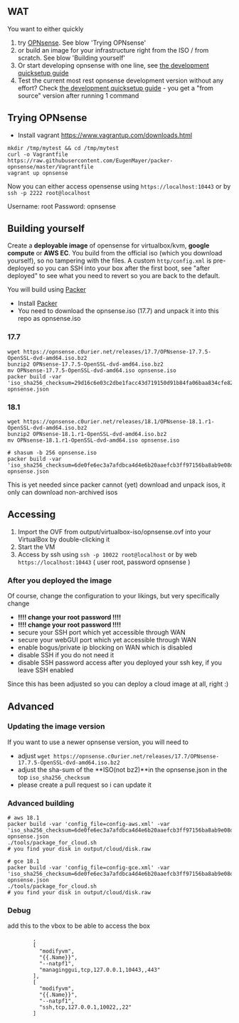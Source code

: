 ## WAT

You want to either quickly 

1. try [OPNsense](https://opnsense.org).  See blow 'Trying OPNsense'
2. or build an image for your infrastructure right from the ISO / from scratch. See blow 'Building yourself'
3. Or start developing opnsense with one line, see [the development quicksetup guide](https://github.com/EugenMayer/packer-opnsense/tree/master/development)
4. Test the current most rest opnsense development version without any effort? Check [the development quicksetup guide](https://github.com/EugenMayer/packer-opnsense/tree/master/development) - you get a "from source" version after running 1 command

## Trying OPNsense

 - Install vagrant https://www.vagrantup.com/downloads.html
 
 ```
mkdir /tmp/mytest && cd /tmp/mytest
curl -o Vagrantfile https://raw.githubusercontent.com/EugenMayer/packer-opnsense/master/Vagrantfile
vagrant up opnsense
```

Now you can either access opensense using `https://localhost:10443` or by `ssh -p 2222 root@localhost`

Username: root
Password: opnsense

## Building yourself

Create a **deployable image** of opensense for virtualbox/kvm, **google compute** or **AWS EC**.
You build from the official iso (which you download yourself), so no tampering with the files. 
A custom `http/config.xml` is pre-deployed so you can SSH into your box after the first boot,
see "after deployed" to see what you need to revert so you are back to the default.

You will build using [Packer](https://www.packer.io/docs/installation.html)


 - Install [Packer](https://www.packer.io/docs/installation.html)
 - You need to download the opnsense.iso (17.7) and unpack it into this repo as opnsense.iso
 
 
### 17.7

```
wget https://opnsense.c0urier.net/releases/17.7/OPNsense-17.7.5-OpenSSL-dvd-amd64.iso.bz2
bunzip2 OPNsense-17.7.5-OpenSSL-dvd-amd64.iso.bz2
mv OPNsense-17.7.5-OpenSSL-dvd-amd64.iso opnsense.iso
packer build -var 'iso_sha256_checksum=29d16c6e03c2dbe1facc43d719150d91b84fa06baa834cfe8299212b52933c06' opnsense.json
```

### 18.1

```
wget https://opnsense.c0urier.net/releases/18.1/OPNsense-18.1.r1-OpenSSL-dvd-amd64.iso.bz2
bunzip2 OPNsense-18.1.r1-OpenSSL-dvd-amd64.iso.bz2
mv OPNsense-18.1.r1-OpenSSL-dvd-amd64.iso opnsense.iso

# shasum -b 256 opnsense.iso
packer build -var 'iso_sha256_checksum=6de0fe6ec3a7afdbca4d4e6b20aaefcb3ff97156ba8ab9e08d2f74826f26ccd7' opnsense.json 
```

This is yet needed since packer cannot (yet) download and unpack isos, it only can download non-archived isos

## Accessing 

1. Import the OVF from output/virtualbox-iso/opnsense.ovf into your VirtualBox by double-clicking it
2. Start the VM
3. Access by ssh using `ssh -p 10022 root@localhost` or by web `https://localhost:10443` ( user root, password opnsense )

### After you deployed the image

Of course, change the configuration to your likings, but very specifically change

 - **!!!! change your root password !!!!**
 - **!!!! change your root password !!!!**
 - secure your SSH port which yet accessible through WAN
 - secure your webGUI port which yet accessible through WAN
 - enable bogus/private ip blocking on WAN which is disabled
 - disable SSH if you do not need it
 - disable SSH password access after you deployed your ssh key, if you leave SSH enabled

Since this has been adjusted so you can deploy a cloud image at all, right :)


## Advanced

### Updating the image version

If you want to use a newer opnsense version, you will need to

 - adjust `wget https://opnsense.c0urier.net/releases/17.7/OPNsense-17.7.5-OpenSSL-dvd-amd64.iso.bz2`
 - adjust the sha-sum of the **ISO(not bz2)**in the opnsense.json in the top `iso_sha256_checksum`
 - please create a pull request so i can update it

### Advanced building
    
    # aws 18.1
    packer build -var 'config_file=config-aws.xml' -var 'iso_sha256_checksum=6de0fe6ec3a7afdbca4d4e6b20aaefcb3ff97156ba8ab9e08d2f74826f26ccd7' opnsense.json
    ./tools/package_for_cloud.sh
    # you find your disk in output/cloud/disk.raw

    # gce 18.1
    packer build -var 'config_file=config-gce.xml' -var 'iso_sha256_checksum=6de0fe6ec3a7afdbca4d4e6b20aaefcb3ff97156ba8ab9e08d2f74826f26ccd7' opnsense.json
    ./tools/package_for_cloud.sh
    # you find your disk in output/cloud/disk.raw 
    
### Debug

add this to the vbox to be able to access the box

```
		,
        [
          "modifyvm",
          "{{.Name}}",
          "--natpf1",
          "managinggui,tcp,127.0.0.1,10443,,443"
        ],
        [
          "modifyvm",
          "{{.Name}}",
          "--natpf1",
          "ssh,tcp,127.0.0.1,10022,,22"
        ]
```
